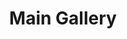 ---
layout: album_gallery
title: "Main Gallery"
description: "Overview of all albums"
active: gallery
header-img: "img/gallery-bg.jpg"
images:

- image_path: /bachhuyentrang25/0/20220324_204304_276023197_515878253307446_3823202267580285411_n.jpg
  resource: instagram
  gallery-folder: /gallery/bachhuyentrang25/
  gallery-name: "Bạch Huyền Trang"
  gallery-date: March 2025
- image_path: /baohatran704/-1/20181206_132739_46167968_528343831017054_55777587621301581_n.jpg
  resource: instagram
  gallery-folder: /gallery/baohatran704/
  gallery-name: "Trần Bảo Hà"
  gallery-date: March 2025
- image_path: /chin_19022/-1/20240225_121248_428625212_18119524060347304_804536697393916094_n.jpg
  resource: instagram
  gallery-folder: /gallery/chin_19022/
  gallery-name: "Thuy Trang Nguyen"
  gallery-date: March 2025
- image_path: /clothes/Japan/20250116_103609_473810486_18455315008065911_2649385862197426973_n.jpg
  resource: facebook
  gallery-folder: /gallery/clothes/
  gallery-name: "ALBUMS"
  gallery-date: March 2025
- image_path: dyngyn.nt/20230416_092921_330007422_571062348339813_6252361284827574522_n.jpg
  resource: instagram
  gallery-folder: /gallery/.md/
  gallery-name: "album"
  gallery-date: N/A
- image_path: /HQT/ao_dai/757967479709178_419100599_757967663042493_3055947718044778055_n.jpg
  resource: facebook
  gallery-folder: /gallery/HQT/
  gallery-name: "ALBUMS"
  gallery-date: March 2025
- image_path: /iamhaiiii/1/20240901_174400_457706108_1034988974836055_2314237655465191052_n.jpg
  resource: instagram
  gallery-folder: /gallery/iamhaiiii/
  gallery-name: "Trịnh Thị Hải"
  gallery-date: March 2025
- image_path: /imnotteee/0/20230708_204014_358195670_973763437271548_1350541097785631601_n.jpg
  resource: instagram
  gallery-folder: /gallery/imnotteee/
  gallery-name: "Thùy Trang"
  gallery-date: March 2025
- image_path: /instagram.com/dyngyn.nt/20230416_092921_330007422_571062348339813_6252361284827574522_n.jpg
  resource: instagram
  gallery-folder: /gallery/.md/
  gallery-name: "ALBUMS"
  gallery-date: N/A
- image_path: /KIA/black/2096668550732183_472270865_18370916233138291_8043697097361903158_n.jpg
  resource: facebook
  gallery-folder: /gallery/KIA/
  gallery-name: "ALBUMS"
  gallery-date: March 2025
- image_path: /lemylan/Quần dài (1)/2487844088041815_417902278_2487845168041707_8217934591349506867_n.jpg
  resource: facebook
  gallery-folder: /gallery/lemylan/
  gallery-name: "ALBUMS"
  gallery-date: March 2025
- image_path: /linhlig1102/1/20250310_124204_483036581_18313808347201852_221131092858034882_n.jpg
  resource: instagram
  gallery-folder: /gallery/linhlig1102/
  gallery-name: "𝓝𝓰𝓾𝔂𝓮̂̃𝓷 𝓣𝓱𝓲̣ 𝓣𝓱𝓾𝔂̀ 𝓛𝓲𝓷𝓱"
  gallery-date: March 2025
- image_path: /luc.thuyy/-1/20240828_122305_457272030_1272248440807579_6436532654710439582_n.jpg
  resource: instagram
  gallery-folder: /gallery/luc.thuyy/
  gallery-name: "Nguyễn Thùy"
  gallery-date: March 2025
- image_path: /MyLinh/0/682318174019173_406231306_682318334019157_3362762775813812181_n.jpg
  resource: facebook
  gallery-folder: /gallery/MyLinh/
  gallery-name: "ALBUMS"
  gallery-date: March 2025
- image_path: /NguyenNhu(nana)/1/581700336364813_469434280_1299781447890028_4003277639290747385_n.jpg
  resource: facebook
  gallery-folder: /gallery/NguyenNhu(nana)/
  gallery-name: "ALBUMS"
  gallery-date: March 2025
- image_path: /QuynhAlee/1/868446191962513_441040475_868446425295823_7701205343128684309_n.jpg
  resource: facebook
  gallery-folder: /gallery/QuynhAlee/
  gallery-name: "ALBUMS"
  gallery-date: March 2025
- image_path: /teamy_99/0/20240418_123213_436258079_18406871452065911_4497906076146441663_n.jpg
  resource: instagram
  gallery-folder: /gallery/teamy_99/
  gallery-name: "Nguyễn Trà My"
  gallery-date: March 2025
- image_path: /tienbabie_24/contset_2/1751577055696612_484788678_1799865530867764_7584064506195847072_n.jpg
  resource: instagram
  gallery-folder: /gallery/tienbabie_24/
  gallery-name: "Trần Bích Triều Tiên"
  gallery-date: March 2025
- image_path: tienbabie_dtth/set_0 (1).jpg
  resource: instagram
  gallery-folder: /gallery/.md/
  gallery-name: "album"
  gallery-date: N/A
- image_path: /trangg.phaam/0/20220612_203259_287259600_122776380439825_8156829394252051726_n.jpg
  resource: instagram
  gallery-folder: /gallery/trangg.phaam/
  gallery-name: "Trang Phạm (Huyen Trang Pham)"
  gallery-date: March 2025
- image_path: /TranThiQuynhMy/10/7970799926296505_447045783_7970805502962614_7135547400808547052_n.jpg
  resource: facebook
  gallery-folder: /gallery/TranThiQuynhMy/
  gallery-name: "ALBUMS"
  gallery-date: March 2025
---